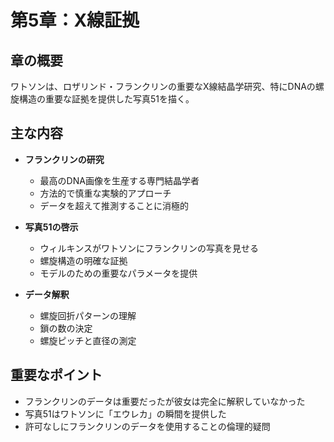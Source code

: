 # 第5章：X線証拠

## 章の概要
ワトソンは、ロザリンド・フランクリンの重要なX線結晶学研究、特にDNAの螺旋構造の重要な証拠を提供した写真51を描く。

## 主な内容
- **フランクリンの研究**
  - 最高のDNA画像を生産する専門結晶学者
  - 方法的で慎重な実験的アプローチ
  - データを超えて推測することに消極的

- **写真51の啓示**
  - ウィルキンスがワトソンにフランクリンの写真を見せる
  - 螺旋構造の明確な証拠
  - モデルのための重要なパラメータを提供

- **データ解釈**
  - 螺旋回折パターンの理解
  - 鎖の数の決定
  - 螺旋ピッチと直径の測定

## 重要なポイント
- フランクリンのデータは重要だったが彼女は完全に解釈していなかった
- 写真51はワトソンに「エウレカ」の瞬間を提供した
- 許可なしにフランクリンのデータを使用することの倫理的疑問